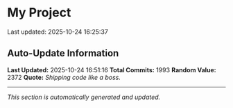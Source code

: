# My Project


Last updated: 2025-10-24 16:25:37
















































































































































































































































































































































































































































































































































































































































































































































































































































































































































































































































































































































































































































































































































































































































































































































































































































































































































































































































































































































































































































































































































































































































































































































































































































































## Auto-Update Information

**Last Updated:** 2025-10-24 16:51:16
**Total Commits:** 1993
**Random Value:** 2372
**Quote:** _Shipping code like a boss._

---
_This section is automatically generated and updated._